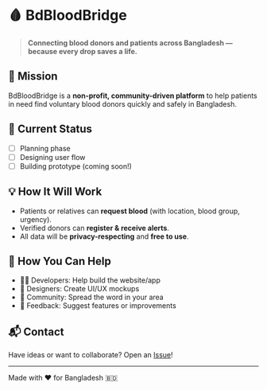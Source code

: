 # 🩸 BdBloodBridge

> **Connecting blood donors and patients across Bangladesh — because every drop saves a life.**

## 🌟 Mission
BdBloodBridge is a **non-profit, community-driven platform** to help patients in need find voluntary blood donors quickly and safely in Bangladesh.

## 🚧 Current Status
- [ ] Planning phase
- [ ] Designing user flow
- [ ] Building prototype (coming soon!)

## 💡 How It Will Work
- Patients or relatives can **request blood** (with location, blood group, urgency).
- Verified donors can **register & receive alerts**.
- All data will be **privacy-respecting** and **free to use**.

## 🙌 How You Can Help
- 🧑‍💻 Developers: Help build the website/app
- 🎨 Designers: Create UI/UX mockups
- 📣 Community: Spread the word in your area
- 💬 Feedback: Suggest features or improvements

## 📬 Contact
Have ideas or want to collaborate? Open an [Issue](https://github.com/shariarafsar/BdBloodBridge/issues)!

---

Made with ❤️ for Bangladesh 🇧🇩
